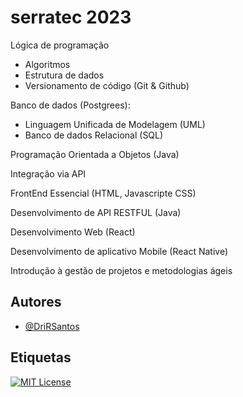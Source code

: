 
# serratec 2023

Lógica de programação
- Algoritmos
- Estrutura de dados
- Versionamento de código (Git & Github)

Banco de dados (Postgrees): 
- Linguagem Unificada de Modelagem (UML)
- Banco de dados Relacional (SQL)

Programação Orientada a Objetos (Java)

Integração via API

FrontEnd Essencial (HTML, Javascripte CSS)

Desenvolvimento de API RESTFUL (Java)

Desenvolvimento Web (React)

Desenvolvimento de aplicativo Mobile (React Native)

Introdução à gestão de projetos e metodologias ágeis

## Autores

- [@DriRSantos](https://github.com/DriRSantos/)


## Etiquetas


[![MIT License](https://img.shields.io/badge/License-MIT-green.svg)](https://choosealicense.com/licenses/mit/)


